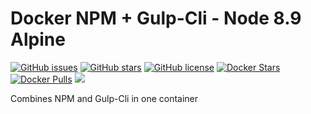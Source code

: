 # Docker NPM + Gulp-Cli - Node 8.9 Alpine
[![GitHub issues](https://img.shields.io/github/issues/MarkusRodler/docker-npm-gulpcli.svg?style=flat-square)](https://github.com/MarkusRodler/docker-npm-gulpcli/issues) [![GitHub stars](https://img.shields.io/github/stars/MarkusRodler/docker-npm-gulpcli.svg?style=flat-square)](https://github.com/MarkusRodler/docker-npm-gulpcli/stargazers) [![GitHub license](https://img.shields.io/github/license/MarkusRodler/docker-npm-gulpcli.svg?style=flat-square)](https://github.com/MarkusRodler/docker-npm-gulpcli/blob/master/LICENSE) [![Docker Stars](https://img.shields.io/docker/stars/mrodler/npm-gulpcli.svg?style=flat-square)]() [![Docker Pulls](https://img.shields.io/docker/pulls/mrodler/npm-gulpcli.svg?style=flat-square)]() [![](https://images.microbadger.com/badges/image/mrodler/npm-gulpcli.svg)](https://microbadger.com/images/mrodler/npm-gulpcli "Get your own image badge on microbadger.com")

Combines NPM and Gulp-Cli in one container